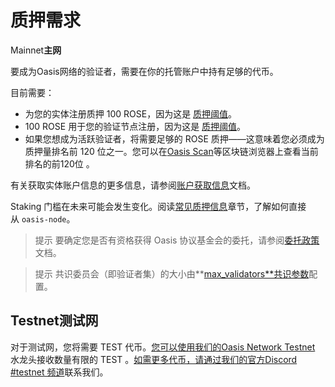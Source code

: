 # 质押需求

Mainnet**主网**

要成为Oasis网络的验证者，需要在你的托管账户中持有足够的代币。

目前需要：

- 为您的实体注册质押 100 ROSE，因为这是 [质押阈值](/general/genesis/genesis.md#staking质押​)。
- 100 ROSE 用于您的验证节点注册，因为这是 [质押阈值](/general/genesis/genesis.md#staking质押)。
- 如果您想成为活跃验证者，将需要足够的 ROSE 质押——这意味着您必须成为质押量排名前 120 位之一。您可以在[Oasis Scan](https://www.oasisscan.com/validators)等区块链浏览器上查看当前排名的前120位 。

有关获取实体账户信息的更多信息，请参阅[账户获取信息](https://docs.oasis.dev/general/manage-tokens/advanced/oasis-cli-tools/get-account-info)文档。

Staking 门槛在未来可能会发生变化。阅读[常见质押信息](https://docs.oasis.dev/general/manage-tokens/advanced/oasis-cli-tools/common-staking-info)章节，了解如何直接从 `oasis-node`。

> 提示  要确定您是否有资格获得 Oasis 协议基金会的委托，请参阅[委托政策](https://docs.oasis.dev/general/foundation/delegation-policy)文档。

> 提示  共识委员会（即验证者集）的大小由**[max_validators**共识参数](/general/genesis/genesis.md#共识协议)配置。

## Testnet**测试网**

对于测试网，您将需要 TEST 代币。[您可以使用我们的Oasis Network Testnet](https://faucet.testnet.oasis.dev/) 水龙头接收数量有限的 TEST 。[如需更多代币，请通过我们的官方Discord #testnet 频道](https://discord.com/channels/748635004384313474/960599828662976522)联系我们。